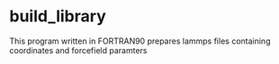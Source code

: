 # build_library
This program written in FORTRAN90 prepares lammps files containing coordinates and forcefield paramters
 
